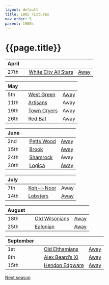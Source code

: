 ```yaml
---
layout: default
title: 1985 Fixtures
nav_order: 5
parent: 1980s
---
```


# {{page.title}}

| April |  |  |  |
|:---|:---|:---|:---|
| 27th |  | [White City All Stars](white-city-all-stars) | [Away](https://goo.gl/maps/egz4qaWtCgyq7tRr6) |

| May |  |  |  |
|:---|:---|:---|:---|
| 5th |  | [West Green](west-green) | [Away](https://goo.gl/maps/RuqU3SDAXZkYVKds6) |
| 11th |  | [Artisans](artisans) | Away |
| 19th |  | [Town Cryers](town-cryers) | Away |
| 26th |  | [Red Bat](red-bat) | Away |

| June |  |  |  |
|:---|:---|:---|:---|
| 2nd |   | [Petts Wood](petts-wood) | [Away](https://goo.gl/maps/GSxny1YCCc3PhEtD6) |
| 15th |  | [Brook](brook) | [Away](https://goo.gl/maps/dQwigbDWBHfwzub68) |
| 24th |   | [Shamrock](shamrock) | Away |
| 30th |   | [Logica](logica) | [Away](https://goo.gl/maps/Fx66VqDovzYn2pBCA) |

| July |  |  |  |
|:---|:---|:---|:---|
| 7th |  | [Koh-i-Noor](koh-i-noor) | Away |
| 14th |  | [Lobsters](lobsters) | [Away](https://goo.gl/maps/NPBTGjsXm9dr1DBW6) |

| August |  |  |  |
|:---|:---|:---|:---|
| 18th |  | [Old Wilsonians](old-wilsonians) | [Away](https://goo.gl/maps/n8uSTWABtMzXyRX99) |
| 25th |  | [Ealonian](ealonian) | [Away](https://goo.gl/maps/PsUYWdT94Y2EWxa16) |

| September |  |  |  |
|:---|:---|:---|:---|
| 1st |  | [Old Elthamians](old-elthamians) | [Away](https://goo.gl/maps/FQbBNZQTFggEmhfv9) |
| 8th |  | [Alex Beard’s XI](alex-beards-xi) | [Away](https://goo.gl/maps/z2x9Nt1CgpkdxRWN7) |
| 15th |  | [Hendon Edgware](hendon-edgware) | [Away](https://goo.gl/maps/GXV5pevaYGgK6Xqj6) |

[Next season](../1986)